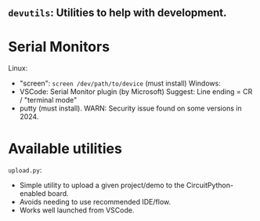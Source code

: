 ## `devutils`: Utilities to help with development.
<!----------------------------------------------------------------------------->

# Serial Monitors
<!----------------------------------------------------------------------------->
Linux:
- "screen": `screen /dev/path/to/device` (must install)
Windows:
- VSCode: Serial Monitor plugin (by Microsoft)
  Suggest: Line ending = CR / "terminal mode"
- putty (must install). WARN: Security issue found on some versions in 2024.

# Available utilities
<!----------------------------------------------------------------------------->
`upload.py`:
- Simple utility to upload a given project/demo to the CircuitPython-enabled board.
- Avoids needing to use recommended IDE/flow.
- Works well launched from VSCode.

